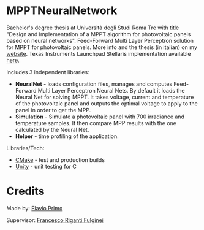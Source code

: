 # MPPTNeuralNetwork
Bachelor's degree thesis at Università degli Studi Roma Tre with title "Design and Implementation of a MPPT algorithm for photovoltaic panels based on neural networks". Feed-Forward Multi Layer Perceptron solution for MPPT for photovoltaic panels.
More info and the thesis (in italian) on my [website](https://flavioprimo.xyz/programming-languages/design-implementation-mppt-algorithm-photovoltaic-panels-based-neural-networks/).
Texas Instruments Launchpad Stellaris implementation available [here](https://github.com/flaprimo/MPPTNeuralNetworkEmbedded/).

Includes 3 independent libraries:
* **NeuralNet** - loads configuration files, manages and computes Feed-Forward Multi Layer Perceptron Neural Nets. By default it loads the Neural Net for solving MPPT. It takes voltage, current and temperature of the photovoltaic panel and outputs the optimal voltage to apply to the panel in order to get the MPP. 
* **Simulation** - Simulate a photovoltaic panel with 700 irradiance and temperature samples. It then compare MPP results with the one calculated by the Neural Net.
* **Helper** - time profiling of the application.

Libraries/Tech:
* [CMake](http://cmake.org/) - test and production builds
* [Unity](http://www.throwtheswitch.org/unity/) - unit testing for C

# Credits
Made by: [Flavio Primo](https://flavioprimo.xyz/about/)

Supervisor: [Francesco Riganti Fulginei](https://it.linkedin.com/in/francesco-riganti-fulginei-102153b/)
